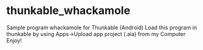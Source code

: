 # thunkable_whackamole
Sample program whackamole for Thunkable (Android)
Load this program in thunkable by using Apps->Upload app project (.aia) from my Computer
Enjoy!
